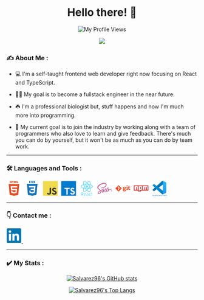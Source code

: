 <div id='header' align='center'>
  <div id='main-title' align='center'>

  # Hello there! :wave:
  </div>

  ![My Profile Views](https://komarev.com/ghpvc/?username=salvarez96&color=blue)

  <img src='https://media.giphy.com/media/USV0ym3bVWQJJmNu3N/giphy.gif' width='200' />  
</div>

### :writing_hand: About Me :

- :computer: I'm a self-taught frontend web developer right now focusing on React and TypeScript.
  
- :man_technologist: My goal is to become a fullstack engineer in the near future.
  
- :shamrock: I'm a professional biologist but, stuff happens and now I'm much more into programming.
  
- :dart: My current goal is to join the industry by working along with a team of programmers who also love to learn and give feedback. There's much you can do by yourself, but it won't be as much as you can do by team work.

---
### :hammer_and_wrench: Languages and Tools :
<p>
  <img src="https://github.com/devicons/devicon/blob/master/icons/html5/html5-plain-wordmark.svg" title="HTML5" alt="HTML5" width="40" height="40"/>&nbsp;
  <img src="https://github.com/devicons/devicon/blob/master/icons/css3/css3-plain-wordmark.svg" title="CSS3" alt="CSS3" width="40" height="40"/>&nbsp;
  <img src="https://github.com/devicons/devicon/blob/master/icons/javascript/javascript-original.svg" title="JavaScript" alt="JavaScript" width="40" height="40"/>&nbsp;
  <img src="https://github.com/devicons/devicon/blob/master/icons/typescript/typescript-original.svg" title="TypeScript" alt="TypeScript" width="40" height="40"/>&nbsp;
  <img src="https://github.com/devicons/devicon/blob/master/icons/react/react-original-wordmark.svg" title="React" alt="React" width="40" height="40"/>&nbsp;
  <img src="https://github.com/devicons/devicon/blob/master/icons/sass/sass-original.svg" title="Sass" alt="Sass" width="40" height="40"/>&nbsp;
  <img src="https://github.com/devicons/devicon/blob/master/icons/git/git-plain-wordmark.svg" title="Git" alt="Git" width="40" height="40"/>&nbsp;
  <img src="https://github.com/devicons/devicon/blob/master/icons/npm/npm-original-wordmark.svg" title="NPM" alt="NPM" width="40" height="40"/>&nbsp;
  <img src="https://github.com/devicons/devicon/blob/master/icons/vscode/vscode-original-wordmark.svg" title="Visual Studio Code" alt="Visual Studio Code" width="40" height="40"/>&nbsp;
</p>

---
### 👇 Contact me :
<a href='https://www.linkedin.com/in/salvarez96/' target='_blank'>
  <img src="https://github.com/devicons/devicon/blob/master/icons/linkedin/linkedin-original.svg" title="LinkedIn profile" alt="My LinkedIn profile" width="40" height="40"/>&nbsp;
</a>

---

### :heavy_check_mark: My Stats :
<div id='stats' align='center'>

[![Salvarez96's GitHub stats](https://github-readme-stats.vercel.app/api?username=salvarez96&count_private=true&show_icons=true&theme=vision-friendly-dark)](https://github.com/anuraghazra/github-readme-stats)

[![Salvarez96's Top Langs](https://github-readme-stats.vercel.app/api/top-langs/?username=salvarez96&layout=compact&theme=vision-friendly-dark&langs_count=6)](https://github.com/anuraghazra/github-readme-stats)
</div>
<!--
**salvarez96/salvarez96** is a ✨ _special_ ✨ repository because its `README.md` (this file) appears on your GitHub profile.

Here are some ideas to get you started:

- 🔭 I’m currently working on ...
- 🌱 I’m currently learning ...
- 👯 I’m looking to collaborate on ...
- 🤔 I’m looking for help with ...
- 💬 Ask me about ...
- 📫 How to reach me: ...
- 😄 Pronouns: ...
- ⚡ Fun fact: ...
-->

